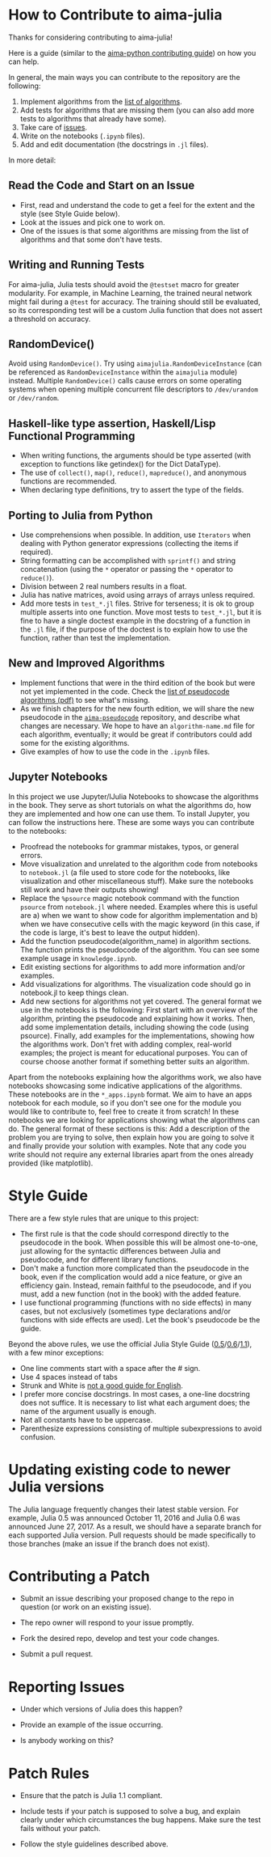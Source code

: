 How to Contribute to aima-julia
===============================

Thanks for considering contributing to aima-julia!

Here is a guide (similar to the [aima-python contributing guide](https://github.com/aimacode/aima-python/blob/master/CONTRIBUTING.md)) on how you can help.

In general, the main ways you can contribute to the repository are the following:

1. Implement algorithms from the [list of algorithms](https://github.com/aimacode/aima-julia/blob/master/README.md).
2. Add tests for algorithms that are missing them (you can also add more tests to algorithms that already have some).
3. Take care of [issues](https://github.com/aimacode/aima-julia/issues).
4. Write on the notebooks (`.ipynb` files).
5. Add and edit documentation (the docstrings in `.jl` files).

In more detail:

## Read the Code and Start on an Issue

- First, read and understand the code to get a feel for the extent and the style (see Style Guide below).
- Look at the issues and pick one to work on.
- One of the issues is that some algorithms are missing from the list of algorithms and that some don't have tests.

## Writing and Running Tests

For aima-julia, Julia tests should avoid the `@testset` macro for greater modularity. For example, in Machine Learning, the trained neural network might fail during a `@test` for accuracy. The training should still be evaluated, so its corresponding test will be a custom Julia function that does not assert a threshold on accuracy.

## RandomDevice()

Avoid using `RandomDevice()`. Try using `aimajulia.RandomDeviceInstance` (can be referenced as `RandomDeviceInstance` within the `aimajulia` module) instead. Multiple `RandomDevice()` calls cause errors on some operating systems when opening multiple concurrent file descriptors to  `/dev/urandom` or `/dev/random`.

## Haskell-like type assertion, Haskell/Lisp Functional Programming

- When writing functions, the arguments should be type asserted (with exception to functions like getindex() for the Dict DataType).
- The use of `collect()`, `map()`, `reduce()`, `mapreduce()`, and anonymous functions are recommended.
- When declaring type definitions, try to assert the type of the fields.

## Porting to Julia from Python

- Use comprehensions when possible. In addition, use `Iterators` when dealing with Python generator expressions (collecting the items if required).
- String formatting can be accomplished with `sprintf()` and string concatenation (using the `*` operator or passing the `*` operator to `reduce()`).
- Division between 2 real numbers results in a float.
- Julia has native matrices, avoid using arrays of arrays unless required.
- Add more tests in `test_*.jl` files. Strive for terseness; it is ok to group multiple asserts into one function. Move most tests to `test_*.jl`, but it is fine to have a single doctest example in the docstring of a function in the `.jl` file, if the purpose of the doctest is to explain how to use the function, rather than test the implementation.

## New and Improved Algorithms

- Implement functions that were in the third edition of the book but were not yet implemented in the code. Check the [list of pseudocode algorithms (pdf)](https://github.com/aimacode/pseudocode/blob/master/aima3e-algorithms.pdf) to see what's missing.
- As we finish chapters for the new fourth edition, we will share the new pseudocode in the [`aima-pseudocode`](https://github.com/aimacode/aima-pseudocode) repository, and describe what changes are necessary. We hope to have an `algorithm-name.md` file for each algorithm, eventually; it would be great if contributors could add some for the existing algorithms.
- Give examples of how to use the code in the `.ipynb` files.

## Jupyter Notebooks

In this project we use Jupyter/IJulia Notebooks to showcase the algorithms in the book. They serve as short tutorials on what the algorithms do, how they are implemented and how one can use them. To install Jupyter, you can follow the instructions here. These are some ways you can contribute to the notebooks:

- Proofread the notebooks for grammar mistakes, typos, or general errors.
- Move visualization and unrelated to the algorithm code from notebooks to `notebook.jl` (a file used to store code for the notebooks, like visualization and other miscellaneous stuff). Make sure the notebooks still work and have their outputs showing!
- Replace the `%psource` magic notebook command with the function `psource` from `notebook.jl` where needed. Examples where this is useful are a) when we want to show code for algorithm implementation and b) when we have consecutive cells with the magic keyword (in this case, if the code is large, it's best to leave the output hidden).
- Add the function pseudocode(algorithm_name) in algorithm sections. The function prints the pseudocode of the algorithm. You can see some example usage in `knowledge.ipynb`.
- Edit existing sections for algorithms to add more information and/or examples.
- Add visualizations for algorithms. The visualization code should go in notebook.jl to keep things clean.
- Add new sections for algorithms not yet covered. The general format we use in the notebooks is the following: First start with an overview of the algorithm, printing the pseudocode and explaining how it works. Then, add some implementation details, including showing the code (using psource). Finally, add examples for the implementations, showing how the algorithms work. Don't fret with adding complex, real-world examples; the project is meant for educational purposes. You can of course choose another format if something better suits an algorithm.

Apart from the notebooks explaining how the algorithms work, we also have notebooks showcasing some indicative applications of the algorithms. These notebooks are in the `*_apps.ipynb` format. We aim to have an apps notebook for each module, so if you don't see one for the module you would like to contribute to, feel free to create it from scratch! In these notebooks we are looking for applications showing what the algorithms can do. The general format of these sections is this: Add a description of the problem you are trying to solve, then explain how you are going to solve it and finally provide your solution with examples. Note that any code you write should not require any external libraries apart from the ones already provided (like matplotlib).

# Style Guide

There are a few style rules that are unique to this project:

- The first rule is that the code should correspond directly to the pseudocode in the book. When possible this will be almost one-to-one, just allowing for the syntactic differences between Julia and pseudocode, and for different library functions.
- Don't make a function more complicated than the pseudocode in the book, even if the complication would add a nice feature, or give an efficiency gain. Instead, remain faithful to the pseudocode, and if you must, add a new function (not in the book) with the added feature.
- I use functional programming (functions with no side effects) in many cases, but not exclusively (sometimes type declarations and/or functions with side effects are used). Let the book's pseudocode be the guide.

Beyond the above rules, we use the official Julia Style Guide ([0.5](https://docs.julialang.org/en/release-0.5/manual/style-guide/)/[0.6](https://docs.julialang.org/en/release-0.5/manual/style-guide/)/[1.1](https://docs.julialang.org/en/v1/manual/style-guide/)), with a few minor exceptions:

- One line comments start with a space after the # sign.
- Use 4 spaces instead of tabs
- Strunk and White is [not a good guide for English](http://chronicle.com/article/50-Years-of-Stupid-Grammar/25497).
- I prefer more concise docstrings. In most cases, a one-line docstring does not suffice. It is necessary to list what each argument does; the name of the argument usually is enough.
- Not all constants have to be uppercase.
- Parenthesize expressions consisting of multiple subexpressions to avoid confusion.

Updating existing code to newer Julia versions
==============================================

The Julia language frequently changes their latest stable version. For example, Julia 0.5 was announced October 11, 2016 and Julia 0.6 was announced June 27, 2017. As a result, we should have a separate branch for each supported Julia version. Pull requests should be made specifically to those branches (make an issue if the branch does not exist).

Contributing a Patch
====================

- Submit an issue describing your proposed change to the repo in question (or work on an existing issue).

- The repo owner will respond to your issue promptly.

- Fork the desired repo, develop and test your code changes.

- Submit a pull request.

Reporting Issues
================

- Under which versions of Julia does this happen?

- Provide an example of the issue occurring.

- Is anybody working on this?

Patch Rules
===========

- Ensure that the patch is Julia 1.1 compliant.

- Include tests if your patch is supposed to solve a bug, and explain clearly under which circumstances the bug happens. Make sure the test fails without your patch.

- Follow the style guidelines described above.

